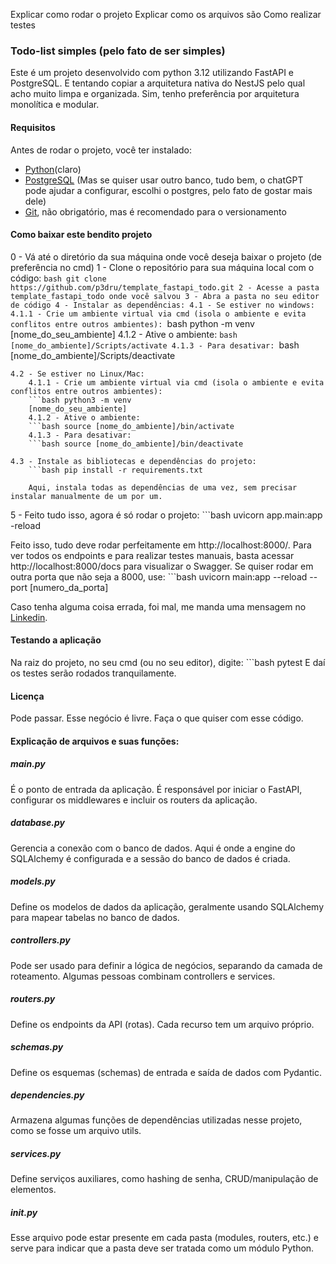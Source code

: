 Explicar como rodar o projeto
Explicar como os arquivos são
Como realizar testes

### Todo-list simples (pelo fato de ser simples)
Este é um projeto desenvolvido com python 3.12 utilizando FastAPI e PostgreSQL.
E tentando copiar a arquitetura nativa do NestJS pelo qual acho muito limpa e organizada.
Sim, tenho preferência por arquitetura monolítica e modular.

#### Requisitos
Antes de rodar o projeto, você ter instalado:
- [Python](https://www.python.org/downloads/)(claro)
- [PostgreSQL](https://www.postgresql.org/download/) (Mas se quiser usar outro banco, tudo bem, o chatGPT pode ajudar a configurar, escolhi o postgres, pelo fato de gostar mais dele)
- [Git](https://git-scm.com/book/en/v2/Getting-Started-Installing-Git), não obrigatório, mas é recomendado para o versionamento

#### Como baixar este bendito projeto
0 - Vá até o diretório da sua máquina onde você deseja baixar o projeto (de preferência no cmd) 
1 - Clone o repositório para sua máquina local com o código:
    ```bash git clone https://github.com/p3dru/template_fastapi_todo.git
2 - Acesse a pasta template_fastapi_todo onde você salvou
3 - Abra a pasta no seu editor de código
4 - Instalar as dependências:
    4.1 - Se estiver no windows:
        4.1.1 - Crie um ambiente virtual via cmd (isola o ambiente e evita conflitos entre outros ambientes):
        ```bash python -m venv [nome_do_seu_ambiente]
        4.1.2 - Ative o ambiente:
        ```bash [nome_do_ambiente]/Scripts/activate
        4.1.3 - Para desativar:
        ```bash [nome_do_ambiente]/Scripts/deactivate

    4.2 - Se estiver no Linux/Mac:
        4.1.1 - Crie um ambiente virtual via cmd (isola o ambiente e evita conflitos entre outros ambientes):
        ```bash python3 -m venv 
        [nome_do_seu_ambiente]
        4.1.2 - Ative o ambiente:
        ```bash source [nome_do_ambiente]/bin/activate
        4.1.3 - Para desativar:
        ```bash source [nome_do_ambiente]/bin/deactivate

    4.3 - Instale as bibliotecas e dependências do projeto:
        ```bash pip install -r requirements.txt

        Aqui, instala todas as dependências de uma vez, sem precisar instalar manualmente de um por um.
5 - Feito tudo isso, agora é só rodar o projeto:
    ```bash uvicorn app.main:app -reload

Feito isso, tudo deve rodar perfeitamente em http://localhost:8000/.
Para ver todos os endpoints e para realizar testes manuais, basta acessar http://localhost:8000/docs para visualizar o Swagger. 
Se quiser rodar em outra porta que não seja a 8000, use: 
    ```bash uvicorn main:app --reload --port [numero_da_porta]

Caso tenha alguma coisa errada, foi mal, me manda uma mensagem no [Linkedin](https://www.linkedin.com/in/p3dru/).

#### Testando a aplicação
Na raiz do projeto, no seu cmd (ou no seu editor), digite: 
    ```bash pytest
E daí os testes serão rodados tranquilamente.

#### Licença
Pode passar. Esse negócio é livre.
Faça o que quiser com esse código.

#### Explicação de arquivos e suas funções:
##### main.py
É o ponto de entrada da aplicação. É responsável por iniciar o FastAPI, configurar os middlewares e incluir os routers da aplicação.

##### database.py
Gerencia a conexão com o banco de dados. Aqui é onde a engine do SQLAlchemy é configurada e a sessão do banco de dados é criada.

##### models.py
Define os modelos de dados da aplicação, geralmente usando SQLAlchemy para mapear tabelas no banco de dados.

##### controllers.py
Pode ser usado para definir a lógica de negócios, separando da camada de roteamento. Algumas pessoas combinam controllers e services.

##### routers.py
Define os endpoints da API (rotas). Cada recurso tem um arquivo próprio.

##### schemas.py
Define os esquemas (schemas) de entrada e saída de dados com Pydantic.

##### dependencies.py
Armazena algumas funções de dependências utilizadas nesse projeto, como se fosse um arquivo utils.

##### services.py
Define serviços auxiliares, como hashing de senha, CRUD/manipulação de elementos.

##### __init__.py
Esse arquivo pode estar presente em cada pasta (modules, routers, etc.) e serve para indicar que a pasta deve ser tratada como um módulo Python.